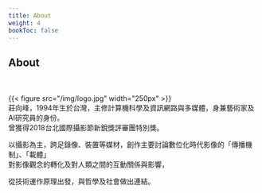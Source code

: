 ```yaml
---
title: About
weight: 4
bookToc: false
---
```

## **About**
&NewLine;  
&NewLine;  
{{< figure src="/img/logo.jpg" width="250px" >}}  
莊向峰，1994年生於台灣，主修計算機科學及資訊網路與多媒體，身兼藝術家及AI研究員的身份。  
曾獲得2018台北國際攝影節新銳獎評審團特別獎。  
  
  
以攝影為主，跨足錄像、裝置等媒材，創作主要討論數位化時代影像的「傳播機制」、「載體」  
對影像觀念的轉化及對人類之間的互動關係與影響， 
  
從技術運作原理出發，與哲學及社會做出連結。